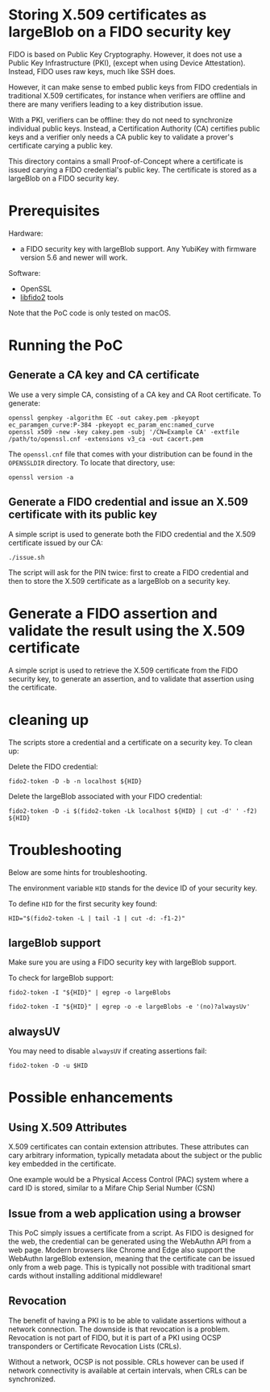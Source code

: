 # Storing X.509 certificates as largeBlob on a FIDO security key

FIDO is based on Public Key Cryptography. However, it does not use a Public Key Infrastructure (PKI), (except when using Device Attestation).
Instead, FIDO uses raw keys, much like SSH does.

However, it can make sense to embed public keys from FIDO credentials in traditional X.509 certificates,
for instance when verifiers are offline and there are many verifiers leading to a key distribution issue.

With a PKI, verifiers can be offline: they do not need to synchronize individual public keys.
Instead, a Certification Authority (CA) certifies public keys and a verifier only needs a CA public key to validate a prover's certificate carying a public key.

This directory contains a small Proof-of-Concept where a certificate is issued carying a FIDO credential's public key.
The certificate is stored as a largeBlob on a FIDO security key.

# Prerequisites

Hardware:

- a FIDO security key with largeBlob support. Any YubiKey with firmware version 5.6 and newer will work.

Software:

- OpenSSL
- [libfido2](https://developers.yubico.com/libfido2/) tools

Note that the PoC code is only tested on macOS.

# Running the PoC

## Generate a CA key and CA certificate

We use a very simple CA, consisting of a CA key and CA Root certificate. To generate:

	openssl genpkey -algorithm EC -out cakey.pem -pkeyopt ec_paramgen_curve:P-384 -pkeyopt ec_param_enc:named_curve
	openssl x509 -new -key cakey.pem -subj '/CN=Example CA' -extfile /path/to/openssl.cnf -extensions v3_ca -out cacert.pem

The `openssl.cnf` file that comes with your distribution can be found in the `OPENSSLDIR` directory.
To locate that directory, use:

	openssl version -a

## Generate a FIDO credential and issue an X.509 certificate with its public key

A simple script is used to generate both the FIDO credential and the X.509 certificate issued by our CA:

	./issue.sh

The script will ask for the PIN twice: first to create a FIDO credential and then to store the X.509 certificate as a largeBlob on a security key.

# Generate a FIDO assertion and validate the result using the X.509 certificate

A simple script is used to retrieve the X.509 certificate from the FIDO security key, to generate an assertion, and to validate that assertion using the certificate.

# cleaning up

The scripts store a credential and a certificate on a security key. To clean up:

Delete the FIDO credential:

	fido2-token -D -b -n localhost ${HID}

Delete the largeBlob associated with your FIDO credential:

	fido2-token -D -i $(fido2-token -Lk localhost ${HID} | cut -d' ' -f2) ${HID}

# Troubleshooting

Below are some hints for troubleshooting.

The environment variable `HID` stands for the device ID of your security key.

To define `HID` for the first security key found:

	HID="$(fido2-token -L | tail -1 | cut -d: -f1-2)"

## largeBlob support

Make sure you are using a FIDO security key with largeBlob support.

To check for largeBlob support:

	fido2-token -I "${HID}" | egrep -o largeBlobs

	fido2-token -I "${HID}" | egrep -o -e largeBlobs -e '(no)?alwaysUv' 

## alwaysUV

You may need to disable `alwaysUV` if creating assertions fail:

	fido2-token -D -u $HID


# Possible enhancements

## Using X.509 Attributes

X.509 certificates can contain extension attributes.
These attributes can cary arbitrary information, typically metadata about the subject or the public key embedded in the certificate.

One example would be a Physical Access Control (PAC) system where a card ID is stored, similar to a Mifare Chip Serial Number (CSN)

## Issue from a web application using a browser

This PoC simply issues a certificate from a script.
As FIDO is designed for the web, the credential can be generated using the WebAuthn API from a web page.
Modern browsers like Chrome and Edge also support the WebAuthn largeBlob extension, meaning that the certificate can be issued only from a web page.
This is typically not possible with traditional smart cards without installing additional middleware!

## Revocation

The benefit of having a PKI is to be able to validate assertions without a network connection.
The downside is that revocation is a problem.
Revocation is not part of FIDO, but it is part of a PKI using OCSP transponders or Certificate Revocation Lists (CRLs).

Without a network, OCSP is not possible.
CRLs however can be used if network connectivity is available at certain intervals, when CRLs can be synchronized.
